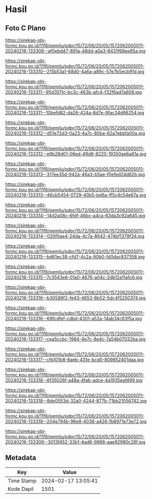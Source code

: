 # Hasil

## Foto C Plano

https://sirekap-obj-formc.kpu.go.id/11f8/pemilu/pdpr/15/72/06/20/05/1572062005011-20240216-133308--af0ebd47-891a-48dd-a0a3-8431f68ee85a.jpg

https://sirekap-obj-formc.kpu.go.id/11f8/pemilu/pdpr/15/72/06/20/05/1572062005011-20240216-133310--215b53a1-68d0-4a6a-a89c-57e7b5ecb91d.jpg

https://sirekap-obj-formc.kpu.go.id/11f8/pemilu/pdpr/15/72/06/20/05/1572062005011-20240216-133311--95d3511c-bc3c-463b-afc4-f32f6ad7a608.jpg

https://sirekap-obj-formc.kpu.go.id/11f8/pemilu/pdpr/15/72/06/20/05/1572062005011-20240216-133311--10befd82-da26-424a-8d7e-9fac34d66254.jpg

https://sirekap-obj-formc.kpu.go.id/11f8/pemilu/pdpr/15/72/06/20/05/1572062005011-20240216-133312--d51e72d3-0a23-4a7c-80ba-62a7ebbfa00a.jpg

https://sirekap-obj-formc.kpu.go.id/11f8/pemilu/pdpr/15/72/06/20/05/1572062005011-20240216-133312--e9b28d01-06ed-49d8-8220-19350ae6a61a.jpg

https://sirekap-obj-formc.kpu.go.id/11f8/pemilu/pdpr/15/72/06/20/05/1572062005011-20240216-133313--317ee35d-942a-46a3-b5ae-f0efed24d62b.jpg

https://sirekap-obj-formc.kpu.go.id/11f8/pemilu/pdpr/15/72/06/20/05/1572062005011-20240216-133313--46cb5454-0729-40b5-bd6a-ff5c4c54e67a.jpg

https://sirekap-obj-formc.kpu.go.id/11f8/pemilu/pdpr/15/72/06/20/05/1572062005011-20240216-133314--14d2a08c-6fdf-46bc-a4ca-63da3c92a645.jpg

https://sirekap-obj-formc.kpu.go.id/11f8/pemilu/pdpr/15/72/06/20/05/1572062005011-20240216-133314--020f0ae4-24da-4c7a-8642-474bf1379f34.jpg

https://sirekap-obj-formc.kpu.go.id/11f8/pemilu/pdpr/15/72/06/20/05/1572062005011-20240216-133315--bd61ec38-cfd7-4c2a-90b0-fd0dac837358.jpg

https://sirekap-obj-formc.kpu.go.id/11f8/pemilu/pdpr/15/72/06/20/05/1572062005011-20240216-133315--7c3543e6-01a0-4676-a04c-2db12a11a1c6.jpg

https://sirekap-obj-formc.kpu.go.id/11f8/pemilu/pdpr/15/72/06/20/05/1572062005011-20240216-133316--b30589f2-fe43-4653-8b52-5dc4f5250374.jpg

https://sirekap-obj-formc.kpu.go.id/11f8/pemilu/pdpr/15/72/06/20/05/1572062005011-20240216-133316--69fcdfef-cdbd-4301-a52a-14ab34c63f5a.jpg

https://sirekap-obj-formc.kpu.go.id/11f8/pemilu/pdpr/15/72/06/20/05/1572062005011-20240216-133317--cea5ccbc-1984-4e7c-8e4c-7a54b07032ba.jpg

https://sirekap-obj-formc.kpu.go.id/11f8/pemilu/pdpr/15/72/06/20/05/1572062005011-20240216-133317--cfb101b8-8aeb-431e-bcd0-809852401daa.jpg

https://sirekap-obj-formc.kpu.go.id/11f8/pemilu/pdpr/15/72/06/20/05/1572062005011-20240216-133318--6f35026f-a48a-4fab-adce-4a1935eaf499.jpg

https://sirekap-obj-formc.kpu.go.id/11f8/pemilu/pdpr/15/72/06/20/05/1572062005011-20240216-133318--8de0553d-32a0-4244-877b-71bb21056742.jpg

https://sirekap-obj-formc.kpu.go.id/11f8/pemilu/pdpr/15/72/06/20/05/1572062005011-20240216-133319--204e794b-96e8-4038-a426-fb8971e73e72.jpg

https://sirekap-obj-formc.kpu.go.id/11f8/pemilu/pdpr/15/72/06/20/05/1572062005011-20240216-133309--3013f452-33b1-4ad6-9886-aae92980c26f.jpg


## Metadata

| Key        | Value               |
| ---------- | ------------------- |
| Time Stamp | 2024-02-17 13:05:41 |
| Kode Dapil | 1501                |



